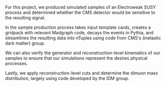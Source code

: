 For this project, we produced simulated samples of an Electroweak SUSY process and determined whether the CMS detector would be sensitive to the resulting signal. 

In the sample production process takes input template cards, creates a gridpack with relevant Madgraph code, decays the events in Pythia, and streamlines the resulting data into nTuples using code from CMS's (inelastic dark matter) group.

We can also verify the generator and reconstruction-level kinematics of our samples to ensure that our simulations represent the desires physical processes.

Lastly, we apply reconstruction-level cuts and determine the dimuon mass distribution, largely using code developed by the IDM group.
